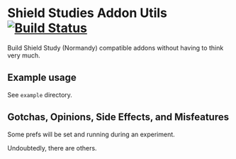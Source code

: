 # Shield Studies Addon Utils [![Build Status](https://travis-ci.org/tombell/travis-ci-status.svg?branch=master)](https://travis-ci.org/tombell/travis-ci-status)

Build Shield Study (Normandy) compatible addons without having to think very much.


## Example usage

See `example` directory.


## Gotchas, Opinions, Side Effects, and Misfeatures

Some prefs will be set and running during an experiment.

Undoubtedly, there are others.
